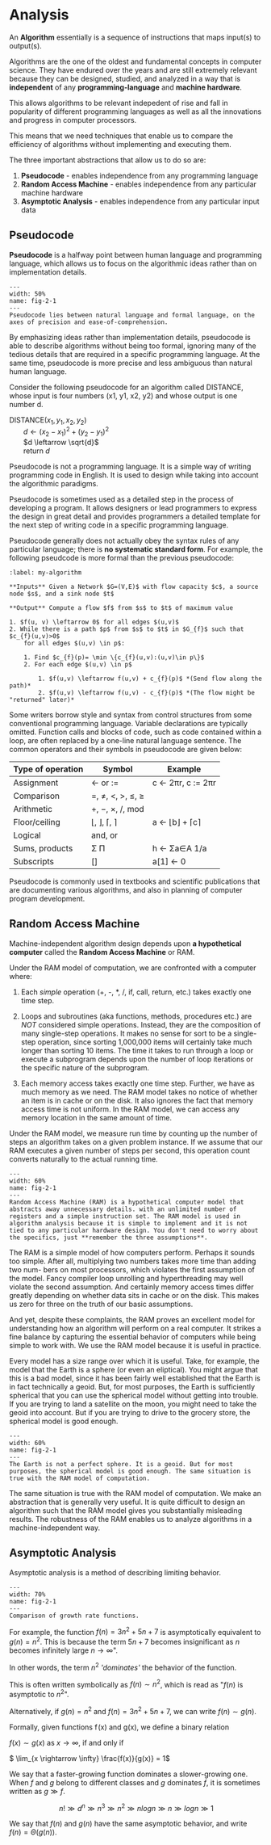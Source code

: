 # Analysis

An **Algorithm** essentially is a sequence of instructions that maps input(s) to output(s). 

Algorithms are the one of the oldest and fundamental concepts in computer science. They have endured over the years and are still extremely relevant because they can be designed, studied, and analyzed in a way that is **independent** of any **programming-language** and **machine hardware**.

This allows algorithms to be relevant indepedent of rise and fall in popularity of different programming languages as well as all the innovations and progress in computer processors. 

This means that we need techniques that enable us to compare the efficiency of algorithms without implementing and executing them. 

The three important abstractions that allow us to do so are:

1. **Pseudocode** - enables independence from any programming language
2. **Random Access Machine** - enables independence from any particular machine hardware
3. **Asymptotic Analysis** - enables independence from any particular input data

## Pseudocode

**Pseudocode** is a halfway point between human language and programming language, which allows us to focus on the algorithmic ideas rather than on implementation details.


```{figure} https://www.researchgate.net/profile/Natarajan-Shankar/publication/260799988/figure/fig1/AS:296930316963840@1447805112100/Trade-off-between-natural-language-and-formal-specifications-4-inset-showing-the.png
---
width: 50%
name: fig-2-1
---
Pseudocode lies between natural language and formal language, on the axes of precision and ease-of-comprehension.
```

By emphasizing ideas rather than implementation details, pseudocode is able to describe algorithms without being too formal, ignoring many of the tedious details that are required in a specific programming language. At the same time, pseudocode is more precise and less ambiguous than natural human language.

Consider the following pseudocode for an algorithm called DISTANCE, whose input is four numbers (x1, y1, x2, y2) and whose output is one number d. 

DISTANCE($x_1, y_1, x_2, y_2$) \
&emsp;&emsp;$d \leftarrow (x_2 - x_1)^2 + (y_2 - y_1)^2$ \
&emsp;&emsp;$d \leftarrow \sqrt{d}$ \
&emsp;&emsp;return $d$

Pseudocode is not a programming language. It is a simple way of writing programming code in English. It is used to design while taking into account the algorithmic paradigms.

Pseudocode is sometimes used as a detailed step in the process of developing a program. It allows designers or lead programmers to express the design in great detail and provides programmers a detailed template for the next step of writing code in a specific programming language.

Pseudocode generally does not actually obey the syntax rules of any particular language; there is **no systematic standard form**. For example, the following pseudcode is more formal than the previous pseudocode: 


```{prf:algorithm} Ford–Fulkerson
:label: my-algorithm

**Inputs** Given a Network $G=(V,E)$ with flow capacity $c$, a source node $s$, and a sink node $t$

**Output** Compute a flow $f$ from $s$ to $t$ of maximum value

1. $f(u, v) \leftarrow 0$ for all edges $(u,v)$
2. While there is a path $p$ from $s$ to $t$ in $G_{f}$ such that $c_{f}(u,v)>0$
	for all edges $(u,v) \in p$:

	1. Find $c_{f}(p)= \min \{c_{f}(u,v):(u,v)\in p\}$
	2. For each edge $(u,v) \in p$

		1. $f(u,v) \leftarrow f(u,v) + c_{f}(p)$ *(Send flow along the path)*
		2. $f(u,v) \leftarrow f(u,v) - c_{f}(p)$ *(The flow might be "returned" later)*
```

Some writers borrow style and syntax from control structures from some conventional programming language. Variable declarations are typically omitted. Function calls and blocks of code, such as code contained within a loop, are often replaced by a one-line natural language sentence. The common operators and their symbols in pseudocode are given below:

| Type of operation | Symbol | Example |
| --- | --- | --- |
| Assignment | ← or := | c ← 2πr, c := 2πr |
| Comparison | =, ≠, <, >, ≤, ≥ | |
| Arithmetic | +, −, ×, /, mod | |
| Floor/ceiling | ⌊, ⌋, ⌈, ⌉ | a ← ⌊b⌋ + ⌈c⌉ |
| Logical | and, or | |
| Sums, products | Σ Π | h ← Σa∈A 1/a |
| Subscripts | [] | a[1] ← 0 |

Pseudocode is commonly used in textbooks and scientific publications that are documenting various algorithms, and also in planning of computer program development.

## Random Access Machine

Machine-independent algorithm design depends upon **a hypothetical computer** called the **Random Access Machine** or RAM. 

Under the RAM model of computation, we are confronted with a computer where:

1. Each _simple_ operation (+, -, *, /, if, call, return, etc.) takes exactly one time step.

2. Loops and subroutines (aka functions, methods, procedures etc.) are _NOT_ considered simple operations. Instead, they are the composition of many single-step operations. It makes no sense for sort to be a single-step operation, since sorting 1,000,000 items will certainly take much longer than sorting 10 items. The time it takes to run through a loop or execute a subprogram depends upon the number of loop iterations or the specific nature of the subprogram.

3. Each memory access takes exactly one time step. Further, we have as much memory as we need. The RAM model takes no notice of whether an item is in cache or on the disk. It also ignores the fact that memory access time is not uniform. In the RAM model, we can access any memory location in the same amount of time.

Under the RAM model, we measure run time by counting up the number of steps an algorithm takes on a given problem instance. If we assume that our RAM executes a given number of steps per second, this operation count converts naturally to the actual running time.

``` {figure} https://samyzaf.com/afl/figs/ram1.jpg
---
width: 60%
name: fig-2-1
---
Random Access Machine (RAM) is a hypothetical computer model that abstracts away unnecessary details. with an unlimited number of registers and a simple instruction set. The RAM model is used in algorithm analysis because it is simple to implement and it is not tied to any particular hardware design. You don't need to worry about the specifics, just **remember the three assumptions**.
```

The RAM is a simple model of how computers perform. Perhaps it sounds too simple. After all, multiplying two numbers takes more time than adding two num- bers on most processors, which violates the first assumption of the model. Fancy compiler loop unrolling and hyperthreading may well violate the second assumption. And certainly memory access times differ greatly depending on whether data sits in cache or on the disk. This makes us zero for three on the truth of our basic assumptions.

And yet, despite these complaints, the RAM proves an excellent model for understanding how an algorithm will perform on a real computer. It strikes a fine balance by capturing the essential behavior of computers while being simple to work with. We use the RAM model because it is useful in practice.

Every model has a size range over which it is useful. Take, for example, the model that the Earth is a sphere (or even an eliptical). You might argue that this is a bad model, since it has been fairly well established that the Earth is in fact technically a geoid. But, for most purposes, the Earth is sufficiently spherical that you can use the spherical model without getting into trouble. If you are trying to land a satellite on the moon, you might need to take the geoid into account. But if you are trying to drive to the grocery store, the spherical model is good enough.

```{figure} https://www.syfy.com/sites/syfy/files/earth_geoid.jpg
---
width: 60%
name: fig-2-1
---
The Earth is not a perfect sphere. It is a geoid. But for most purposes, the spherical model is good enough. The same situation is true with the RAM model of computation. 
```

The same situation is true with the RAM model of computation. We make an abstraction that is generally very useful. It is quite difficult to design an algorithm such that the RAM model gives you substantially misleading results. The robustness of the RAM enables us to analyze algorithms in a machine-independent way.

## Asymptotic Analysis

Asymptotic analysis is a method of describing limiting behavior. 

```{figure} https://www.openbookproject.net/books/pythonds/_images/newplot.png
---
width: 70%
name: fig-2-1
---
Comparison of growth rate functions.
```

For example, the function $f(n) = 3n^2 + 5n + 7$ is asymptotically equivalent to $g(n) = n^2$. This is because the term $5n + 7$ becomes insignificant as $n$ becomes infinitely large $n \rightarrow \infty$". 

In other words, the term $n^2$ _'dominates'_ the behavior of the function. 

This is often written symbolically as $f (n) \sim n^2$, which is read as "$f(n)$ is asymptotic to $n^2$".

Alternatively,  if $g(n) = n^2$ and $f(n) = 3n^2 + 5n + 7$, we can write $f(n) \sim g(n)$.

Formally, given functions f (x) and g(x), we define a binary relation

$f(x) \sim g(x)$ as $x \rightarrow \infty$, if and only if

$ \lim_{x \rightarrow \infty} \frac{f(x)}{g(x)} = 1$


We say that a faster-growing function dominates a slower-growing one. When $f$ and $g$ belong to different classes and $g$ dominates $f$, it is sometimes written as $g ≫ f$.


$$n! ≫ d^n ≫ n^3 ≫ n^2 ≫ nlogn ≫ n ≫ logn ≫ 1$$

We say that $f(n)$ and $g(n)$ have the same asymptotic behavior, and write $f(n) = Θ(g(n))$.

